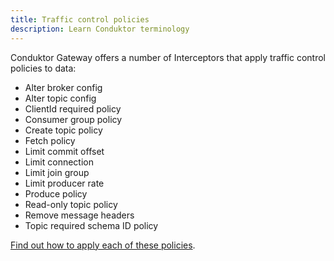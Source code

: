 ```yaml
---
title: Traffic control policies
description: Learn Conduktor terminology
---
```


Conduktor <GlossaryTerm>Gateway</GlossaryTerm> offers a number of <GlossaryTerm>Interceptors</GlossaryTerm> that apply traffic control policies to data:

- Alter broker config
- Alter topic config
- ClientId required policy
- Consumer group policy
- Create topic policy
- Fetch policy
- Limit commit offset
- Limit connection
- Limit join group
- Limit producer rate
- Produce policy
- Read-only topic policy
- Remove message headers
- Topic required schema ID policy

[Find out how to apply each of these policies](/guides/use-cases/control-traffic/).

